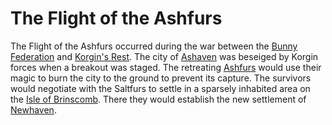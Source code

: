 # The Flight of the Ashfurs

The Flight of the Ashfurs occurred during the war between the [Bunny Federation](../factions/bunny_federation.md) and [Korgin's Rest](../locations/city_korgins_rest.md).
The city of [Ashaven](../locations/city_ashaven.md) was beseiged by Korgin forces when a breakout was staged. The retreating [Ashfurs](../races/bunnies.md) would use their magic
to burn the city to the ground to prevent its capture. The survivors would negotiate with the Saltfurs to settle in a sparsely inhabited area on the [Isle of Brinscomb](../locations/dargia_brinscomb.md).
There they would establish the new settlement of [Newhaven](../locations/city_newhaven.md).